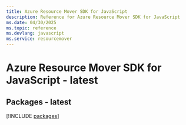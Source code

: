 ```yaml
---
title: Azure Resource Mover SDK for JavaScript
description: Reference for Azure Resource Mover SDK for JavaScript
ms.date: 04/30/2025
ms.topic: reference
ms.devlang: javascript
ms.service: resourcemover
---
```

# Azure Resource Mover SDK for JavaScript - latest
## Packages - latest
[!INCLUDE [packages](resource-mover-index.md)]